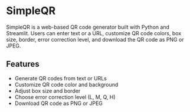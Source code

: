 # SimpleQR

SimpleQR is a web-based QR code generator built with Python and Streamlit. Users can enter text or a URL, customize QR code colors, box size, border, error correction level, and download the QR code as PNG or JPEG.

## Features

- Generate QR codes from text or URLs
- Customize QR code color and background
- Adjust box size and border
- Choose error correction level (L, M, Q, H)
- Download QR code as PNG or JPEG
